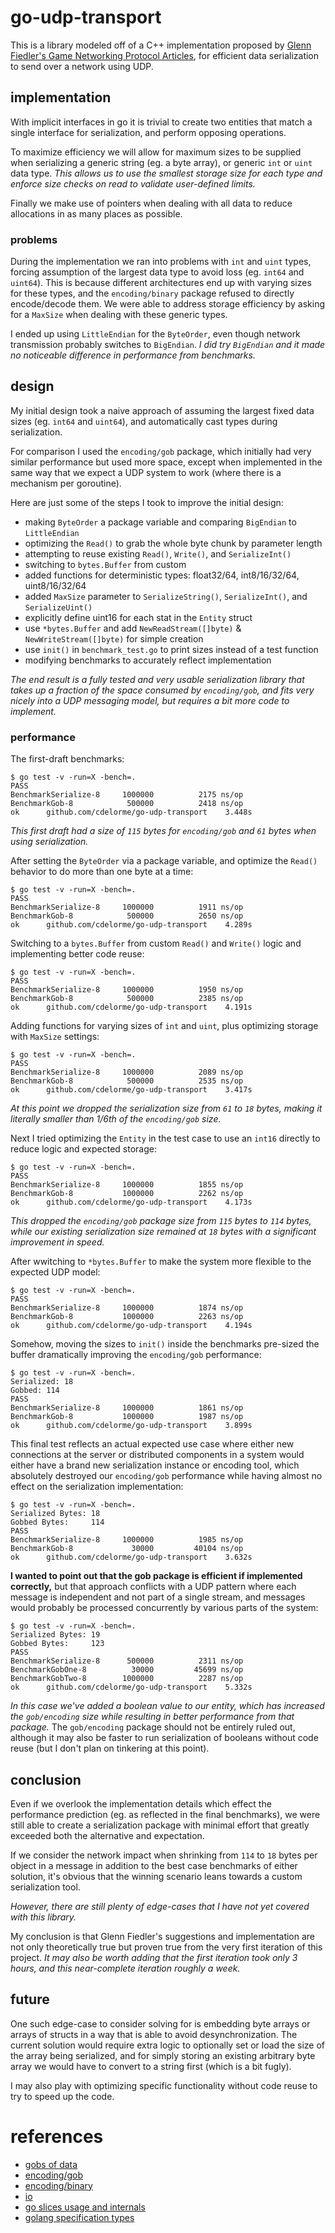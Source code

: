 
# go-udp-transport

This is a library modeled off of a C++ implementation proposed by [Glenn Fiedler's Game Networking Protocol Articles](http://gafferongames.com/2016/05/10/building-a-game-network-protocol/), for efficient data serialization to send over a network using UDP.


## implementation

With implicit interfaces in go it is trivial to create two entities that match a single interface for serialization, and perform opposing operations.

To maximize efficiency we will allow for maximum sizes to be supplied when serializing a generic string (eg. a byte array), or generic `int` or `uint` data type.  _This allows us to use the smallest storage size for each type and enforce size checks on read to validate user-defined limits._

Finally we make use of pointers when dealing with all data to reduce allocations in as many places as possible.


### problems

During the implementation we ran into problems with `int` and `uint` types, forcing assumption of the largest data type to avoid loss (eg. `int64` and `uint64`).  This is because different architectures end up with varying sizes for these types, and the `encoding/binary` package refused to directly encode/decode them.  We were able to address storage efficiency by asking for a `MaxSize` when dealing with these generic types.

I ended up using `LittleEndian` for the `ByteOrder`, even though network transmission probably switches to `BigEndian`.  _I did try `BigEndian` and it made no noticeable difference in performance from benchmarks._


## design

My initial design took a naive approach of assuming the largest fixed data sizes (eg. `int64` and `uint64`), and automatically cast types during serialization.

For comparison I used the `encoding/gob` package, which initially had very similar performance but used more space, except when implemented in the same way that we expect a UDP system to work (where there is a mechanism per goroutine).

Here are just some of the steps I took to improve the initial design:

- making `ByteOrder` a package variable and comparing `BigEndian` to `LittleEndian`
- optimizing the `Read()` to grab the whole byte chunk by parameter length
- attempting to reuse existing `Read()`, `Write()`, and `SerializeInt()`
- switching to `bytes.Buffer` from custom
- added functions for deterministic types: float32/64, int8/16/32/64, uint8/16/32/64
- added `MaxSize` parameter to `SerializeString()`, `SerializeInt()`, and `SerializeUint()`
- explicitly define uint16 for each stat in the `Entity` struct
- use `*bytes.Buffer` and add `NewReadStream([]byte)` & `NewWriteStream([]byte)` for simple creation
- use `init()` in `benchmark_test.go` to print sizes instead of a test function
- modifying benchmarks to accurately reflect implementation

_The end result is a fully tested and very usable serialization library that takes up a fraction of the space consumed by `encoding/gob`, and fits very nicely into a UDP messaging model, but requires a bit more code to implement._


### performance

The first-draft benchmarks:

	$ go test -v -run=X -bench=.
	PASS
	BenchmarkSerialize-8	 1000000	      2175 ns/op
	BenchmarkGob-8      	  500000	      2418 ns/op
	ok  	github.com/cdelorme/go-udp-transport	3.448s

_This first draft had a size of `115` bytes for `encoding/gob` and `61` bytes when using serialization._

After setting the `ByteOrder` via a package variable, and optimize the `Read()` behavior to do more than one byte at a time:

	$ go test -v -run=X -bench=.
	PASS
	BenchmarkSerialize-8	 1000000	      1911 ns/op
	BenchmarkGob-8      	  500000	      2650 ns/op
	ok  	github.com/cdelorme/go-udp-transport	4.289s

Switching to a `bytes.Buffer` from custom `Read()` and `Write()` logic and implementing better code reuse:

	$ go test -v -run=X -bench=.
	PASS
	BenchmarkSerialize-8	 1000000	      1950 ns/op
	BenchmarkGob-8      	  500000	      2385 ns/op
	ok  	github.com/cdelorme/go-udp-transport	4.191s

Adding functions for varying sizes of `int` and `uint`, plus optimizing storage with `MaxSize` settings:

	$ go test -v -run=X -bench=.
	PASS
	BenchmarkSerialize-8	 1000000	      2089 ns/op
	BenchmarkGob-8      	  500000	      2535 ns/op
	ok  	github.com/cdelorme/go-udp-transport	3.417s

_At this point we dropped the serialization size from `61` to `18` bytes, making it literally smaller than 1/6th of the `encoding/gob` size._

Next I tried optimizing the `Entity` in the test case to use an `int16` directly to reduce logic and expected storage:

	$ go test -v -run=X -bench=.
	PASS
	BenchmarkSerialize-8	 1000000	      1855 ns/op
	BenchmarkGob-8      	 1000000	      2262 ns/op
	ok  	github.com/cdelorme/go-udp-transport	4.173s

_This dropped the `encoding/gob` package size from `115` bytes to `114` bytes, while our existing serialization size remained at `18` bytes with a significant improvement in speed._

After wwitching to `*bytes.Buffer` to make the system more flexible to the expected UDP model:

	$ go test -v -run=X -bench=.
	PASS
	BenchmarkSerialize-8	 1000000	      1874 ns/op
	BenchmarkGob-8      	 1000000	      2263 ns/op
	ok  	github.com/cdelorme/go-udp-transport	4.194s

Somehow, moving the sizes to `init()` inside the benchmarks pre-sized the buffer dramatically improving the `encoding/gob` performance:

	$ go test -v -run=X -bench=.
	Serialized: 18
	Gobbed: 114
	PASS
	BenchmarkSerialize-8	 1000000	      1861 ns/op
	BenchmarkGob-8      	 1000000	      1987 ns/op
	ok  	github.com/cdelorme/go-udp-transport	3.899s

This final test reflects an actual expected use case where either new connections at the server or distributed components in a system would either have a brand new serialization instance or encoding tool, which absolutely destroyed our `encoding/gob` performance while having almost no effect on the serialization implementation:

	$ go test -v -run=X -bench=.
	Serialized Bytes: 18
	Gobbed Bytes:     114
	PASS
	BenchmarkSerialize-8	 1000000	      1985 ns/op
	BenchmarkGob-8      	   30000	     40104 ns/op
	ok  	github.com/cdelorme/go-udp-transport	3.632s

**I wanted to point out that the gob package is efficient if implemented correctly,** but that approach conflicts with a UDP pattern where each message is independent and not part of a single stream, and messages would probably be processed concurrently by various parts of the system:

	$ go test -v -run=X -bench=.
	Serialized Bytes: 19
	Gobbed Bytes:     123
	PASS
	BenchmarkSerialize-8	  500000	      2311 ns/op
	BenchmarkGobOne-8   	   30000	     45699 ns/op
	BenchmarkGobTwo-8   	 1000000	      2287 ns/op
	ok  	github.com/cdelorme/go-udp-transport	5.332s

_In this case we've added a boolean value to our entity, which has increased the `gob/encoding` size while resulting in better performance from that package._  The `gob/encoding` package should not be entirely ruled out, although it may also be faster to run serialization of booleans without code reuse (but I don't plan on tinkering at this point).


## conclusion

Even if we overlook the implementation details which effect the performance prediction (eg. as reflected in the final benchmarks), we were still able to create a serialization package with minimal effort that greatly exceeded both the alternative and expectation.

If we consider the network impact when shrinking from `114` to `18` bytes per object in a message in addition to the best case benchmarks of either solution, it's obvious that the winning scenario leans towards a custom serialization tool.

_However, there are still plenty of edge-cases that I have not yet covered with this library._

My conclusion is that Glenn Fiedler's suggestions and implementation are not only theoretically true but proven true from the very first iteration of this project.  _It may also be worth adding that the first iteration took only 3 hours, and this near-complete iteration roughly a week._


## future

One such edge-case to consider solving for is embedding byte arrays or arrays of structs in a way that is able to avoid desynchronization.  The current solution would require extra logic to optionally set or load the size of the array being serialized, and for simply storing an existing arbitrary byte array we would have to convert to a string first (which is a bit fugly).

I may also play with optimizing specific functionality without code reuse to try to speed up the code.


# references

- [gobs of data](https://blog.golang.org/gobs-of-data)
- [encoding/gob](https://golang.org/pkg/encoding/gob/)
- [encoding/binary](https://golang.org/pkg/encoding/binary/)
- [io](https://golang.org/pkg/io/)
- [go slices usage and internals](https://blog.golang.org/go-slices-usage-and-internals)
- [golang specification types](https://golang.org/ref/spec#Types)
